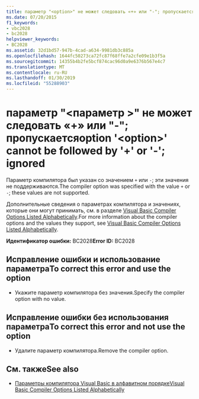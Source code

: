 ```yaml
---
title: параметр "<option>" не может следовать «+» или "-"; пропускается
ms.date: 07/20/2015
f1_keywords:
- vbc2028
- bc2028
helpviewer_keywords:
- BC2028
ms.assetid: 32d1bd57-947b-4cad-a634-9981db3c885a
ms.openlocfilehash: 1644fc50273ca72fc87f68ffe7a2cfe09e1b3f5a
ms.sourcegitcommit: 14355b4b2fe5bcf874cac96d0a9e6376b567e4c7
ms.translationtype: MT
ms.contentlocale: ru-RU
ms.lasthandoff: 01/30/2019
ms.locfileid: "55288903"
---
```

# <a name="option-option-cannot-be-followed-by--or---ignored"></a><span data-ttu-id="6392b-102">параметр "\<параметр >" не может следовать «+» или "-"; пропускается</span><span class="sxs-lookup"><span data-stu-id="6392b-102">option '\<option>' cannot be followed by '+' or '-'; ignored</span></span>
<span data-ttu-id="6392b-103">Параметр компилятора был указан со значением `+` или `-`; эти значения не поддерживаются.</span><span class="sxs-lookup"><span data-stu-id="6392b-103">The compiler option was specified with the value `+` or `-`; these values are not supported.</span></span>  
  
 <span data-ttu-id="6392b-104">Дополнительные сведения о параметрах компилятора и значениях, которые они могут принимать, см. в разделе [Visual Basic Compiler Options Listed Alphabetically](../../visual-basic/reference/command-line-compiler/compiler-options-listed-alphabetically.md).</span><span class="sxs-lookup"><span data-stu-id="6392b-104">For more information about the compiler options and the values they support, see [Visual Basic Compiler Options Listed Alphabetically](../../visual-basic/reference/command-line-compiler/compiler-options-listed-alphabetically.md).</span></span>  
  
 <span data-ttu-id="6392b-105">**Идентификатор ошибки:** BC2028</span><span class="sxs-lookup"><span data-stu-id="6392b-105">**Error ID:** BC2028</span></span>  
  
## <a name="to-correct-this-error-and-use-the-option"></a><span data-ttu-id="6392b-106">Исправление ошибки и использование параметра</span><span class="sxs-lookup"><span data-stu-id="6392b-106">To correct this error and use the option</span></span>  
  
-   <span data-ttu-id="6392b-107">Укажите параметр компилятора без значения.</span><span class="sxs-lookup"><span data-stu-id="6392b-107">Specify the compiler option with no value.</span></span>  
  
## <a name="to-correct-this-error-and-not-use-the-option"></a><span data-ttu-id="6392b-108">Исправление ошибки без использования параметра</span><span class="sxs-lookup"><span data-stu-id="6392b-108">To correct this error and not use the option</span></span>  
  
-   <span data-ttu-id="6392b-109">Удалите параметр компилятора.</span><span class="sxs-lookup"><span data-stu-id="6392b-109">Remove the compiler option.</span></span>  
  
## <a name="see-also"></a><span data-ttu-id="6392b-110">См. также</span><span class="sxs-lookup"><span data-stu-id="6392b-110">See also</span></span>
- [<span data-ttu-id="6392b-111">Параметры компилятора Visual Basic в алфавитном порядке</span><span class="sxs-lookup"><span data-stu-id="6392b-111">Visual Basic Compiler Options Listed Alphabetically</span></span>](../../visual-basic/reference/command-line-compiler/compiler-options-listed-alphabetically.md)
